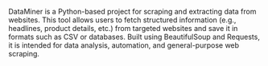 DataMiner is a Python-based project for scraping and extracting data from websites. This tool allows users to fetch structured information (e.g., headlines, product details, etc.) from targeted websites and save it in formats such as CSV or databases. Built using BeautifulSoup and Requests, it is intended for data analysis, automation, and general-purpose web scraping.
